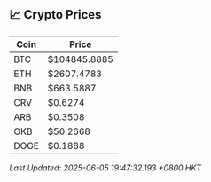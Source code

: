 ## 📈 Crypto Prices

| Coin | Price |
| ---- | ----- |
| BTC | $104845.8885 |
| ETH | $2607.4783 |
| BNB | $663.5887 |
| CRV | $0.6274 |
| ARB | $0.3508 |
| OKB | $50.2668 |
| DOGE | $0.1888 |

_Last Updated: 2025-06-05 19:47:32.193 +0800 HKT_